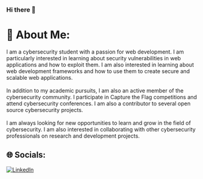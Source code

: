 ### Hi there 👋
# 💫 About Me:
I am a cybersecurity student with a passion for web development. I am particularly interested in learning about security vulnerabilities in web applications and how to exploit them. I am also interested in learning about web development frameworks and how to use them to create secure and scalable web applications.<br><br>In addition to my academic pursuits, I am also an active member of the cybersecurity community. I participate in Capture the Flag competitions and attend cybersecurity conferences. I am also a contributor to several open source cybersecurity projects.<br><br>I am always looking for new opportunities to learn and grow in the field of cybersecurity. I am also interested in collaborating with other cybersecurity professionals on research and development projects.<br>


## 🌐 Socials:
 [![LinkedIn](https://img.shields.io/badge/LinkedIn-%230077B5.svg?logo=linkedin&logoColor=white)](https://linkedin.com/in/roji-varughese-49aa3326a/)





